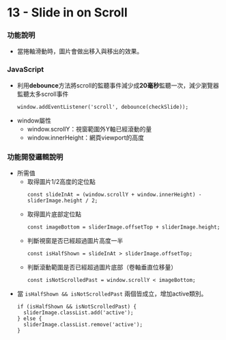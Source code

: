 # 13 - Slide in on Scroll

### 功能說明
* 當捲軸滑動時，圖片會做出移入與移出的效果。

### JavaScript
* 利用**debounce**方法將scroll的監聽事件減少成**20毫秒**監聽一次，減少瀏覽器監聽太多scroll事件
  ```
  window.addEventListener('scroll', debounce(checkSlide));
  ```
* window屬性
  * window.scrollY：視窗範圍外Y軸已經滾動的量
  * window.innerHeight：網頁viewport的高度

### 功能開發邏輯說明
  * 所需值
    * 取得圖片1/2高度的定位點
      ```
      const slideInAt = (window.scrollY + window.innerHeight) - sliderImage.height / 2;
      ```
    * 取得圖片底部定位點
      ```
      const imageBottom = sliderImage.offsetTop + sliderImage.height;
      ```
    * 判斷視窗是否已經超過圖片高度一半
      ```
      const isHalfShown = slideInAt > sliderImage.offsetTop;
      ```
    * 判斷滾動範圍是否已經超過圖片底部（卷軸垂直位移量）
      ```
      const isNotScrolledPast = window.scrollY < imageBottom;
      ```
  * 當 `isHalfShown && isNotScrolledPast` 兩個皆成立，增加active類別。
    ```
    if (isHalfShown && isNotScrolledPast) {
      sliderImage.classList.add('active');
    } else {
      sliderImage.classList.remove('active');
    }
    ```